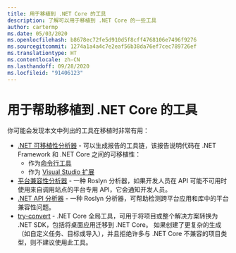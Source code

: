 ```yaml
---
title: 用于移植到 .NET Core 的工具
description: 了解可以用于移植到 .NET Core 的一些工具
author: cartermp
ms.date: 05/03/2020
ms.openlocfilehash: b8678ec72fe5d910d5f8cff4768106e7496f9276
ms.sourcegitcommit: 1274a1a4a4c7e2eaf56b38da76ef7cec789726ef
ms.translationtype: HT
ms.contentlocale: zh-CN
ms.lasthandoff: 09/28/2020
ms.locfileid: "91406123"
---
```

# <a name="tools-to-help-with-porting-to-net-core"></a>用于帮助移植到 .NET Core 的工具

你可能会发现本文中列出的工具在移植时非常有用：

- [.NET 可移植性分析器](../../standard/analyzers/portability-analyzer.md) - 可以生成报告的工具链，该报告说明代码在 .NET Framework 和 .NET Core 之间的可移植性：
  - 作为[命令行工具](https://github.com/Microsoft/dotnet-apiport/releases)
  - 作为 [Visual Studio 扩展](https://marketplace.visualstudio.com/items?itemName=ConnieYau.NETPortabilityAnalyzer)
- [平台兼容性分析器](../../standard/analyzers/platform-compat-analyzer.md) - 一种 Roslyn 分析器，如果开发人员在 API 可能不可用时使用来自调用站点的平台专用 API，它会通知开发人员。
- [.NET API 分析器](../../standard/analyzers/api-analyzer.md) - 一种 Roslyn 分析器，可帮助检测跨平台应用和库中的平台兼容性问题。
- [try-convert](https://www.nuget.org/packages/try-convert/) - .NET Core 全局工具，可用于将项目或整个解决方案转换为 .NET SDK，包括将桌面应用迁移到 .NET Core。 如果创建了更复杂的生成（如自定义任务、目标或导入），并且拒绝许多与 .NET Core 不兼容的项目类型，则不建议使用此工具。
